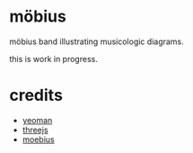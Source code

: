 # möbius

möbius band illustrating musicologic diagrams.

this is work in progress.

# credits
* [yeoman](http://yeoman.io)
* [threejs](http://threejs.org)
* [moebius](https://github.com/scerbos/mobius)
